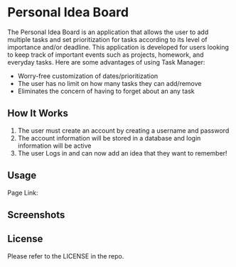 # Personal Idea Board

The Personal Idea Board is an application that allows the user to add multiple tasks and set prioritization for tasks according to its level of importance and/or deadline. This application is developed for users looking to keep track of important events such as projects, homework, and everyday tasks.  Here are some advantages of using Task Manager:

* Worry-free customization of dates/prioritization
* The user has no limit on how many tasks they can add/remove
* Eliminates the concern of having to forget about an any task

## How It Works
1. The user must create an account by creating a username and password
2. The account information will be stored in a database and login information will be active
3. The user Logs in and can now add an idea that they want to remember!

## Usage

Page Link:


## Screenshots





## License
Please refer to the LICENSE in the repo.
